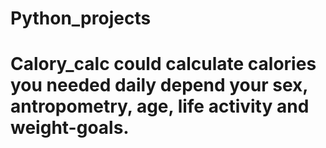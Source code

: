 # Python_projects
# Calory_calc could calculate calories you needed daily depend your sex, antropometry, age, life activity and weight-goals.
